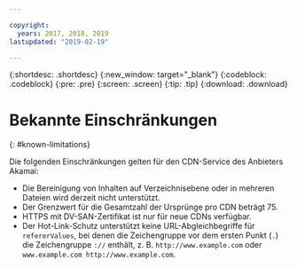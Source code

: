 ```yaml
---

copyright:
  years: 2017, 2018, 2019
lastupdated: "2019-02-19"

---
```


{:shortdesc: .shortdesc}
{:new_window: target="_blank"}
{:codeblock: .codeblock}
{:pre: .pre}
{:screen: .screen}
{:tip: .tip}
{:download: .download}

# Bekannte Einschränkungen
{: #known-limitations}

Die folgenden Einschränkungen gelten für den CDN-Service des Anbieters Akamai:
* Die Bereinigung von Inhalten auf Verzeichnisebene oder in mehreren Dateien wird derzeit nicht unterstützt. 
* Der Grenzwert für die Gesamtzahl der Ursprünge pro CDN beträgt 75. 
* HTTPS mit DV-SAN-Zertifikat ist nur für neue CDNs verfügbar.
* Der Hot-Link-Schutz unterstützt keine URL-Abgleichbegriffe für `refererValues`, bei denen die Zeichengruppe vor dem ersten Punkt (`.`) die Zeichengruppe `://` enthält, z. B. `http://www.example.com` oder `www.example.com http://www.example.com`. 
